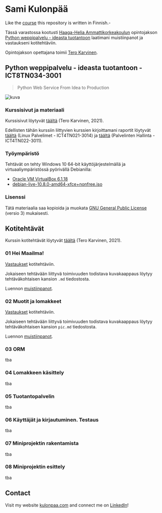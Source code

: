 # Sami Kulonpää

Like the [course](https://terokarvinen.com/2021/python-web-service-from-idea-to-production/) this repository is written in Finnish.-

Tässä varastossa kootusti [Haaga-Helia Ammattikorkeakoulun](https://www.haaga-helia.fi/fi) opintojakson [Python weppipalvelu - ideasta tuotantoon](https://terokarvinen.com/2021/python-web-service-from-idea-to-production/#laksyt) laatimani muistiinpanot ja vastaukseni kotitehtäviin.

Opintojakson opettajana toimii [Tero Karvinen](https://terokarvinen.com).

## Python weppipalvelu - ideasta tuotantoon - ICT8TN034-3001

>Python Web Service From Idea to Production

![kuva](https://user-images.githubusercontent.com/58463139/119553774-9c547900-bda4-11eb-9f8b-0e545ec4487b.png)

### Kurssisivut ja materiaali

Kurssisivut löytyvät [täältä](https://terokarvinen.com/2021/python-web-service-from-idea-to-production/) (Tero Karvinen, 2021).

Edellisten tähän kurssiin liittyvien kurssien kirjoittamani raportit löytyvät [täältä](https://github.com/samikul/LinuxPalvelimet-ICT4TN021-3014/wiki) (Linux Palvelimet - ICT4TN021-3014) ja [täältä](https://github.com/samikul/PalvelintenHallinta-ICT4TN022-3011/wiki) (Palvelinten Hallinta - ICT4TN022-3011).

### Työympäristö

Tehtävät on tehty Windows 10 64-bit käyttöjärjestelmällä ja virtuaaliympäristössä pyörivällä Debianilla:
- [Oracle VM VirtualBox 6.1.18](https://www.virtualbox.org/wiki/Download_Old_Builds_6_1)
- [debian-live-10.8.0-amd64-xfce+nonfree.iso](https://cdimage.debian.org/images/unofficial/non-free/images-including-firmware/current-live/amd64/iso-hybrid/debian-live-10.8.0-amd64-xfce+nonfree.iso)

### Lisenssi

Tätä materiaalia saa kopioida ja muokata [GNU General Public License](http://www.gnu.org/licenses/gpl.html) (versio 3) mukaisesti.

## Kotitehtävät

Kurssin kotitehtävät löytyvät [täältä](https://terokarvinen.com/2021/python-web-service-from-idea-to-production/#laksyt) (Tero Karvinen, 2021).

### 01 Hei Maailma!

[Vastaukset](https://github.com/samikul/FlaskCourse-ICT8TN034-3001/tree/main/01_HeiMaailma/01.0_Homeworks) kotitehtäviin.

Jokaiseen tehtävään liittyvä toimivuuden todistava kuvakaappaus löytyy tehtäväkohtaisen kansion `.md` tiedostosta.

Luennon [muistiinpanot](https://github.com/samikul/FlaskCourse-ICT8TN034-3001/blob/main/01_HelloWorld/notes.md).

### 02 Muotit ja lomakkeet

[Vastaukset](https://github.com/samikul/FlaskCourse-ICT8TN034-3001/tree/main/002-templates-and-forms/200-homeworks) kotitehtäviin.

Jokaiseen tehtävään liittyvä toimivuuden todistava kuvakaappaus löytyy tehtäväkohtaisen kansion `pic.md` tiedostosta.

Luennon [muistiinpanot](https://github.com/samikul/FlaskCourse-ICT8TN034-3001/blob/main/02_Templates_and_forms/notes.md).

### 03 ORM

tba

### 04 Lomakkeen käsittely

tba

### 05 Tuotantopalvelin

tba

### 06 Käyttäjät ja kirjautuminen. Testaus

tba

### 07 Miniprojektin rakentamista

tba

### 08 Miniprojektin esittely

tba

## Contact

Visit my website [kulonpaa.com](https://kulonpaa.com/) and connect me on [LinkedIn](https://www.linkedin.com/in/sami-kulonp%C3%A4%C3%A4/)!
